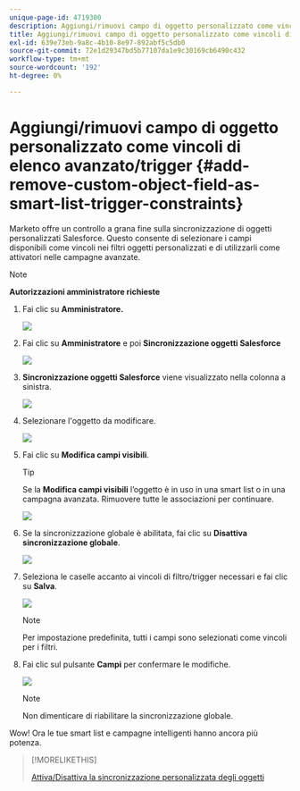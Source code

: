 ```yaml
---
unique-page-id: 4719300
description: Aggiungi/rimuovi campo di oggetto personalizzato come vincoli di elenco avanzato/trigger - Marketo Docs - Documentazione del prodotto
title: Aggiungi/rimuovi campo di oggetto personalizzato come vincoli di elenco avanzato/trigger
exl-id: 639e73eb-9a8c-4b10-8e97-892abf5c5db0
source-git-commit: 72e1d29347bd5b77107da1e9c30169cb6490c432
workflow-type: tm+mt
source-wordcount: '192'
ht-degree: 0%

---
```


# Aggiungi/rimuovi campo di oggetto personalizzato come vincoli di elenco avanzato/trigger {#add-remove-custom-object-field-as-smart-list-trigger-constraints}

Marketo offre un controllo a grana fine sulla sincronizzazione di oggetti personalizzati Salesforce. Questo consente di selezionare i campi disponibili come vincoli nei filtri oggetti personalizzati e di utilizzarli come attivatori nelle campagne avanzate.

>[!NOTE]
>
>**Autorizzazioni amministratore richieste**

1. Fai clic su **Amministratore.**

   ![](assets/image2014-12-10-13-3a9-3a47.png)

1. Fai clic su **Amministratore** e poi **Sincronizzazione oggetti Salesforce**

   ![](assets/image2015-12-11-15-3a11-3a41.png)

1. **Sincronizzazione oggetti Salesforce** viene visualizzato nella colonna a sinistra.

   ![](assets/image2015-12-11-15-3a15-3a15.png)

1. Selezionare l&#39;oggetto da modificare.

   ![](assets/image2014-12-10-13-3a10-3a11.png)

1. Fai clic su **Modifica campi visibili**.

   >[!TIP]
   >
   >Se la **Modifica campi visibili** l’oggetto è in uso in una smart list o in una campagna avanzata. Rimuovere tutte le associazioni per continuare.

   ![](assets/image2014-12-10-13-3a10-3a25.png)

1. Se la sincronizzazione globale è abilitata, fai clic su **Disattiva sincronizzazione globale**.

   ![](assets/image2014-12-10-13-3a10-3a36.png)

1. Seleziona le caselle accanto ai vincoli di filtro/trigger necessari e fai clic su **Salva**.

   ![](assets/image2014-12-10-13-3a10-3a47.png)

   >[!NOTE]
   >
   >Per impostazione predefinita, tutti i campi sono selezionati come vincoli per i filtri.

1. Fai clic sul pulsante **Campi** per confermare le modifiche.

   ![](assets/image2014-12-10-13-3a10-3a56.png)

   >[!NOTE]
   >
   >Non dimenticare di riabilitare la sincronizzazione globale.

Wow! Ora le tue smart list e campagne intelligenti hanno ancora più potenza.

>[!MORELIKETHIS]
>
>[Attiva/Disattiva la sincronizzazione personalizzata degli oggetti](/help/marketo/product-docs/crm-sync/salesforce-sync/setup/optional-steps/enable-disable-custom-object-sync.md)
